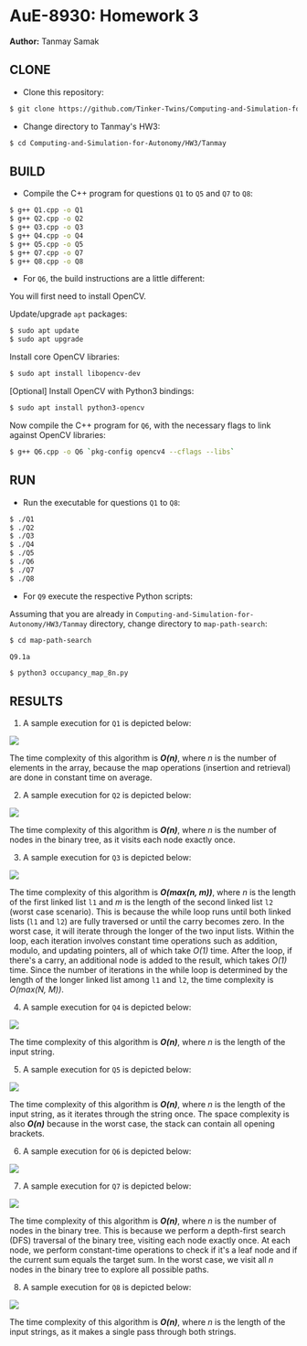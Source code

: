 # AuE-8930: Homework 3
**Author:** Tanmay Samak

## CLONE

- Clone this repository:
```bash
$ git clone https://github.com/Tinker-Twins/Computing-and-Simulation-for-Autonomy.git
```

- Change directory to Tanmay's HW3:
```bash
$ cd Computing-and-Simulation-for-Autonomy/HW3/Tanmay
```

## BUILD

- Compile the C++ program for questions `Q1` to `Q5` and `Q7` to `Q8`:
```bash
$ g++ Q1.cpp -o Q1
$ g++ Q2.cpp -o Q2
$ g++ Q3.cpp -o Q3
$ g++ Q4.cpp -o Q4
$ g++ Q5.cpp -o Q5
$ g++ Q7.cpp -o Q7
$ g++ Q8.cpp -o Q8
```

-  For `Q6`, the build instructions are a little different:

You will first need to install OpenCV.

Update/upgrade `apt` packages:
```bash
$ sudo apt update
$ sudo apt upgrade
```

Install core OpenCV libraries:
```bash
$ sudo apt install libopencv-dev
```

[Optional] Install OpenCV with Python3 bindings:

```bash
$ sudo apt install python3-opencv
```

Now compile the C++ program for `Q6`, with the necessary flags to link against OpenCV libraries:
```bash
$ g++ Q6.cpp -o Q6 `pkg-config opencv4 --cflags --libs`
```

## RUN

- Run the executable for questions `Q1` to `Q8`:
```bash
$ ./Q1
$ ./Q2
$ ./Q3
$ ./Q4
$ ./Q5
$ ./Q6
$ ./Q7
$ ./Q8
```

- For `Q9` execute the respective Python scripts:

Assuming that you are already in `Computing-and-Simulation-for-Autonomy/HW3/Tanmay` directory, change directory to `map-path-search`:
```bash
$ cd map-path-search
```

`Q9.1a`
```bash
$ python3 occupancy_map_8n.py
```


## RESULTS

1. A sample execution for `Q1` is depicted below:

![](Q1.png)

The time complexity of this algorithm is ***O(n)***, where *n* is the number of elements in the array, because the map operations (insertion and retrieval) are done in constant time on average.

2. A sample execution for `Q2` is depicted below:

![](Q2.png)

The time complexity of this algorithm is ***O(n)***, where *n* is the number of nodes in the binary tree, as it visits each node exactly once.

3. A sample execution for `Q3` is depicted below:

![](Q3.png)

The time complexity of this algorithm is ***O(max(n, m))***, where *n* is the length of the first linked list `l1` and *m* is the length of the second linked list `l2` (worst case scenario). This is because the while loop runs until both linked lists (`l1` and `l2`) are fully traversed or until the carry becomes zero. In the worst case, it will iterate through the longer of the two input lists. Within the loop, each iteration involves constant time operations such as addition, modulo, and updating pointers, all of which take *O(1)* time. After the loop, if there's a carry, an additional node is added to the result, which takes *O(1)* time. Since the number of iterations in the while loop is determined by the length of the longer linked list among `l1` and `l2`, the time complexity is *O(max(N, M))*.

4. A sample execution for `Q4` is depicted below:

![](Q4.png)

The time complexity of this algorithm is ***O(n)***, where *n* is the length of the input string.

5. A sample execution for `Q5` is depicted below:

![](Q5.png)

The time complexity of this algorithm is ***O(n)***, where *n* is the length of the input string, as it iterates through the string once. The space complexity is also ***O(n)*** because in the worst case, the stack can contain all opening brackets.

6. A sample execution for `Q6` is depicted below:

![](Q6.png)

7. A sample execution for `Q7` is depicted below:

![](Q7.png)

The time complexity of this algorithm is ***O(n)***, where *n* is the number of nodes in the binary tree. This is because we perform a depth-first search (DFS) traversal of the binary tree, visiting each node exactly once. At each node, we perform constant-time operations to check if it's a leaf node and if the current sum equals the target sum. In the worst case, we visit all *n* nodes in the binary tree to explore all possible paths.

8. A sample execution for `Q8` is depicted below:

![](Q8.png)

The time complexity of this algorithm is ***O(n)***, where *n* is the length of the input strings, as it makes a single pass through both strings.
